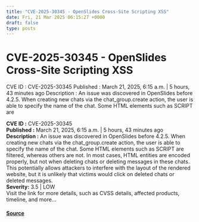 ```yaml
---
title: "CVE-2025-30345 - OpenSlides Cross-Site Scripting XSS"
date: Fri, 21 Mar 2025 06:15:27 +0000
draft: false
type: posts
---
```

# CVE-2025-30345 - OpenSlides Cross-Site Scripting XSS





 CVE ID : CVE-2025-30345 Published : March 21, 2025, 6:15 a.m. | 5 hours, 43 minutes ago Description : An issue was discovered in OpenSlides before 4.2.5. When creating new chats via the chat_group.create action, the user is able to specify the name of the chat. Some HTML elements such as SCRIPT are

**CVE ID :** CVE-2025-30345  
**Published :** March 21, 2025, 6:15 a.m. | 5 hours, 43 minutes ago  
**Description :** An issue was discovered in OpenSlides before 4.2.5. When creating new chats via the chat\_group.create action, the user is able to specify the name of the chat. Some HTML elements such as SCRIPT are filtered, whereas others are not. In most cases, HTML entities are encoded properly, but not when deleting chats or deleting messages in these chats. This potentially allows attackers to interfere with the layout of the rendered website, but it is unlikely that victims would click on deleted chats or deleted messages.  
**Severity:** 3.5 | LOW  
Visit the link for more details, such as CVSS details, affected products, timeline, and more...

#### [Source](https://cvefeed.io/vuln/detail/CVE-2025-30345)

